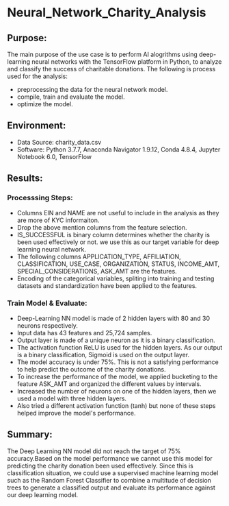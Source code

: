 # Neural_Network_Charity_Analysis

##  Purpose: 

The main purpose of the use case is to perform AI alogrithms using deep-learning neural networks with the TensorFlow platform in Python, to analyze and classify the success of charitable donations. The following is process used for the analysis:
  * preprocessing the data for the neural network model.
  * compile, train and evaluate the model.
  * optimize the model.
 
## Environment:
  * Data Source: charity_data.csv
  * Software: Python 3.7.7, Anaconda Navigator 1.9.12, Conda 4.8.4, Jupyter Notebook 6.0, TensorFlow

## Results:

### Processsing Steps:
  * Columns EIN and NAME are not useful to include in the analysis as they are more of KYC informaiton.
  * Drop the above mention columns from the feature selection.
  * IS_SUCCESSFUL is binary column determines whether the charity is been used effectively or not. we use this as our target variable for deep learning neural network.
  * The following columns APPLICATION_TYPE, AFFILIATION, CLASSIFICATION, USE_CASE, ORGANIZATION, STATUS, INCOME_AMT, SPECIAL_CONSIDERATIONS, ASK_AMT are the features.
  * Encoding of the categorical variables, spliting into training and testing datasets and standardization have been applied to the features.

### Train Model & Evaluate:
  * Deep-Learning NN model is made of 2 hidden layers with 80 and 30 neurons respectively.
  * Input data has 43 features and 25,724 samples.
  * Output layer is made of a unique neuron as it is a binary classification.
  * The activation function ReLU is used for the hidden layers. As our output is a binary classification, Sigmoid is used on the output layer.
  * The model accuracy is under 75%. This is not a satisfying performance to help predict the outcome of the charity donations.
  * To increase the performance of the model, we applied bucketing to the feature ASK_AMT and organized the different values by intervals.
  * Increased the number of neurons on one of the hidden layers, then we used a model with three hidden layers.
  * Also tried a different activation function (tanh) but none of these steps helped improve the model's performance.

## Summary: 
 
The Deep Learning NN model did not reach the target of 75% accuracy.Based on the model performance we cannot use this model for predicting the charity donation been used effectively. Since this is classification situation, we could use a supervised machine learning model such as the Random Forest Classifier to combine a multitude of decision trees to generate a classified output and evaluate its performance against our deep learning model.

